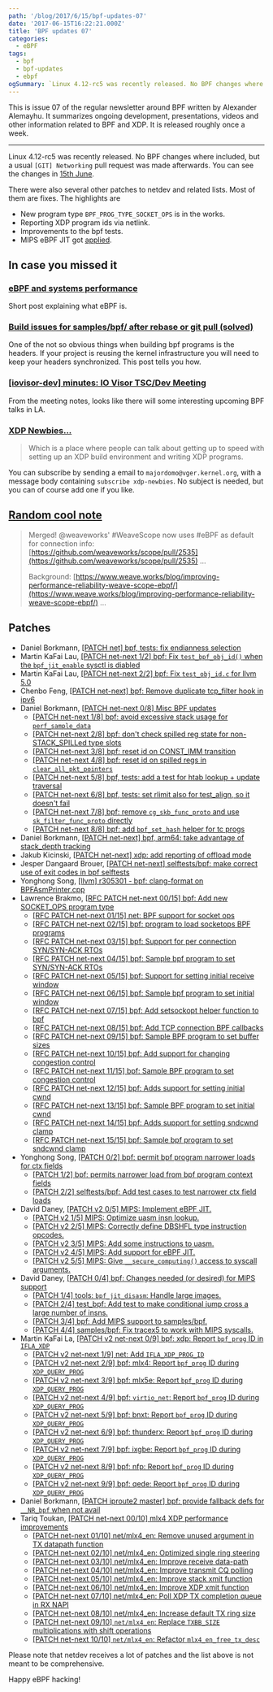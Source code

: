 ```yaml
---
path: '/blog/2017/6/15/bpf-updates-07'
date: '2017-06-15T16:22:21.000Z'
title: 'BPF updates 07'
categories:
  - eBPF
tags:
  - bpf
  - bpf-updates
  - ebpf
ogSummary: `Linux 4.12-rc5 was recently released. No BPF changes where included, but a usual [GIT] Networking pull request was made afterwards. You can see the changes in 15th June.`
---
```


This is issue 07 of the regular newsletter around BPF written by Alexander Alemayhu. It summarizes ongoing development, presentations, videos and other information related to BPF and XDP. It is released roughly once a week.

---

Linux 4.12-rc5 was recently released. No BPF changes where included, but a usual `[GIT] Networking` pull request was made afterwards. You can see the changes in [15th June](https://patchwork.ozlabs.org/patch/776103/).

There were also several other patches to netdev and related lists. Most of them are fixes. The highlights are

- New program type `BPF_PROG_TYPE_SOCKET_OPS` is in the works.
- Reporting XDP program ids via netlink.
- Improvements to the bpf tests.
- MIPS eBPF JIT got [applied](https://www.spinics.net/lists/netdev/msg440291.html).

## In case you missed it

### [eBPF and systems performance](https://www.oreilly.com/ideas/ebpf-and-systems-performance?cmp=tw-webops-confreg-article-vlca17_gregg_article_ac)

Short post explaining what eBPF is.

### [Build issues for samples/bpf/ after rebase or git pull (solved)](https://www.spinics.net/lists/xdp-newbies/msg00208.html)

One of the not so obvious things when building bpf programs is the headers. If your project is reusing the kernel infrastructure you will need to keep your headers synchronized. This post tells you how.

### [[iovisor-dev] minutes: IO Visor TSC/Dev Meeting](https://lists.iovisor.org/pipermail/iovisor-dev/2017-June/000808.html)

From the meeting notes, looks like there will some interesting upcoming BPF talks in LA.

### [XDP Newbies...](https://www.mail-archive.com/netdev@vger.kernel.org/msg162375.html)

> Which is a place where people can talk about getting up to speed with setting up an XDP build environment and writing XDP programs.

You can subscribe by sending a email to `majordomo@vger.kernel.org`, with a message body containing `subscribe xdp-newbies`. No subject is needed, but you can of course add one if you like.

## [Random cool note](https://twitter.com/kinvolkio/status/872057905603911680)

> Merged! @weaveworks' #WeaveScope now uses #eBPF as default for connection info: [https://github.com/weaveworks/scope/pull/2535](https://github.com/weaveworks/scope/pull/2535) …
>
> Background: [https://www.weave.works/blog/improving-performance-reliability-weave-scope-ebpf/](https://www.weave.works/blog/improving-performance-reliability-weave-scope-ebpf/) …

## Patches

- Daniel Borkmann, [[PATCH net] bpf, tests: fix endianness selection](https://patchwork.ozlabs.org/patch/773390/)
- Martin KaFai Lau, [[PATCH net-next 1/2] bpf: Fix `test_bpf_obj_id()` when the `bpf_jit_enable` sysctl is diabled](https://www.spinics.net/lists/netdev/msg439434.html)
- Martin KaFai Lau, [[PATCH net-next 2/2] bpf: Fix `test_obj_id.c` for llvm 5.0](https://www.spinics.net/lists/netdev/msg439433.html)
- Chenbo Feng, [[PATCH net-next] bpf: Remove duplicate tcp_filter hook in ipv6](https://patchwork.ozlabs.org/patch/774126/)
- Daniel Borkmann, [[PATCH net-next 0/8] Misc BPF updates](https://www.mail-archive.com/netdev@vger.kernel.org/msg172962.html)
  - [[PATCH net-next 1/8] bpf: avoid excessive stack usage for `perf_sample_data`](https://www.mail-archive.com/netdev@vger.kernel.org/msg172960.html)
  - [[PATCH net-next 2/8] bpf: don't check spilled reg state for non-STACK_SPILLed type slots](https://www.mail-archive.com/netdev@vger.kernel.org/msg172964.html)
  - [[PATCH net-next 3/8] bpf: reset id on CONST_IMM transition](https://www.mail-archive.com/netdev@vger.kernel.org/msg172967.html)
  - [[PATCH net-next 4/8] bpf: reset id on spilled regs in `clear_all_pkt_pointers`](https://www.mail-archive.com/netdev@vger.kernel.org/msg172965.html)
  - [[PATCH net-next 5/8] bpf, tests: add a test for htab lookup + update traversal](https://www.mail-archive.com/netdev@vger.kernel.org/msg172963.html)
  - [[PATCH net-next 6/8] bpf, tests: set rlimit also for test_align, so it doesn't fail](https://www.mail-archive.com/netdev@vger.kernel.org/msg172961.html)
  - [[PATCH net-next 7/8] bpf: remove `cg_skb_func_proto` and use `sk_filter_func_proto` directly](https://www.mail-archive.com/netdev@vger.kernel.org/msg172959.html)
  - [[PATCH net-next 8/8] bpf: add `bpf_set_hash` helper for tc progs](https://www.mail-archive.com/netdev@vger.kernel.org/msg172966.html)
- Daniel Borkmann, [[PATCH net-next] bpf, arm64: take advantage of stack_depth tracking](https://www.spinics.net/lists/netdev/msg439741.html)
- Jakub Kicinski, [[PATCH net-next] xdp: add reporting of offload mode](https://www.mail-archive.com/netdev@vger.kernel.org/msg173217.html)
- Jesper Dangaard Brouer, [[PATCH net-next] selftests/bpf: make correct use of exit codes in bpf selftests](https://patchwork.ozlabs.org/patch/775159/)
- Yonghong Song, [[llvm] r305301 - bpf: clang-format on BPFAsmPrinter.cpp](http://llvm.org/viewvc/llvm-project?rev=305301&view=rev)
- Lawrence Brakmo, [[RFC PATCH net-next 00/15] bpf: Add new SOCKET_OPS program type](https://www.spinics.net/lists/netdev/msg440117.html)
  - [[RFC PATCH net-next 01/15] net: BPF support for socket ops](https://www.spinics.net/lists/netdev/msg440120.html)
  - [[RFC PATCH net-next 02/15] bpf: program to load socketops BPF programs](https://www.spinics.net/lists/netdev/msg440123.html)
  - [[RFC PATCH net-next 03/15] bpf: Support for per connection SYN/SYN-ACK RTOs](https://www.spinics.net/lists/netdev/msg440124.html)
  - [[RFC PATCH net-next 04/15] bpf: Sample bpf program to set SYN/SYN-ACK RTOs](https://www.spinics.net/lists/netdev/msg440127.html)
  - [[RFC PATCH net-next 05/15] bpf: Support for setting initial receive window](https://www.spinics.net/lists/netdev/msg440119.html)
  - [[RFC PATCH net-next 06/15] bpf: Sample bpf program to set initial window](https://www.spinics.net/lists/netdev/msg440126.html)
  - [[RFC PATCH net-next 07/15] bpf: Add setsockopt helper function to bpf](https://www.spinics.net/lists/netdev/msg440121.html)
  - [[RFC PATCH net-next 08/15] bpf: Add TCP connection BPF callbacks](https://www.spinics.net/lists/netdev/msg440131.html)
  - [[RFC PATCH net-next 09/15] bpf: Sample BPF program to set buffer sizes](https://www.spinics.net/lists/netdev/msg440133.html)
  - [[RFC PATCH net-next 10/15] bpf: Add support for changing congestion control](https://www.spinics.net/lists/netdev/msg440134.html)
  - [[RFC PATCH net-next 11/15] bpf: Sample BPF program to set congestion control](https://www.spinics.net/lists/netdev/msg440132.html)
  - [[RFC PATCH net-next 12/15] bpf: Adds support for setting initial cwnd](https://www.spinics.net/lists/netdev/msg440122.html)
  - [[RFC PATCH net-next 13/15] bpf: Sample BPF program to set initial cwnd](https://www.spinics.net/lists/netdev/msg440125.html)
  - [[RFC PATCH net-next 14/15] bpf: Adds support for setting sndcwnd clamp](https://www.spinics.net/lists/netdev/msg440130.html)
  - [[RFC PATCH net-next 15/15] bpf: Sample bpf program to set sndcwnd clamp](https://www.spinics.net/lists/netdev/msg440129.html)
- Yonghong Song, [[PATCH 0/2] bpf: permit bpf program narrower loads for ctx fields](https://www.spinics.net/lists/netdev/msg440209.html)
  - [[PATCH 1/2] bpf: permits narrower load from bpf program context fields](https://www.spinics.net/lists/netdev/msg440210.html)
  - [[PATCH 2/2] selftests/bpf: Add test cases to test narrower ctx field loads](https://www.spinics.net/lists/netdev/msg440211.html)
- David Daney, [[PATCH v2 0/5] MIPS: Implement eBPF JIT.](https://www.spinics.net/lists/netdev/msg440206.html)
  - [[PATCH v2 1/5] MIPS: Optimize uasm insn lookup.](https://www.spinics.net/lists/netdev/msg440207.html)
  - [[PATCH v2 2/5] MIPS: Correctly define DBSHFL type instruction opcodes.](https://www.spinics.net/lists/netdev/msg440205.html)
  - [[PATCH v2 3/5] MIPS: Add some instructions to uasm.](https://www.spinics.net/lists/netdev/msg440202.html)
  - [[PATCH v2 4/5] MIPS: Add support for eBPF JIT.](https://www.spinics.net/lists/netdev/msg440204.html)
  - [[PATCH v2 5/5] MIPS: Give `__secure_computing()` access to syscall arguments.](https://www.spinics.net/lists/netdev/msg440203.html)
- David Daney, [[PATCH 0/4] bpf: Changes needed (or desired) for MIPS support](https://www.spinics.net/lists/netdev/msg440232.html)
  - [[PATCH 1/4] tools: `bpf_jit_disasm`: Handle large images.](https://www.spinics.net/lists/netdev/msg440233.html)
  - [[PATCH 2/4] test_bpf: Add test to make conditional jump cross a large number of insns.](https://www.spinics.net/lists/netdev/msg440231.html)
  - [[PATCH 3/4] bpf: Add MIPS support to samples/bpf.](https://www.spinics.net/lists/netdev/msg440229.html)
  - [[PATCH 4/4] samples/bpf: Fix tracex5 to work with MIPS syscalls.](https://www.spinics.net/lists/netdev/msg440230.html)
- Martin KaFai La, [[PATCH v2 net-next 0/9] bpf: xdp: Report `bpf_prog` ID in `IFLA_XDP`](https://www.spinics.net/lists/netdev/msg440175.html)
  - [[PATCH v2 net-next 1/9] net: Add `IFLA_XDP_PROG_ID`](https://www.spinics.net/lists/netdev/msg440174.html)
  - [[PATCH v2 net-next 2/9] bpf: mlx4: Report `bpf_prog` ID during `XDP_QUERY_PROG`](https://www.spinics.net/lists/netdev/msg440172.html)
  - [[PATCH v2 net-next 3/9] bpf: mlx5e: Report `bpf_prog` ID during `XDP_QUERY_PROG`](https://www.spinics.net/lists/netdev/msg440180.html)
  - [[PATCH v2 net-next 4/9] bpf: `virtio_net`: Report `bpf_prog` ID during `XDP_QUERY_PROG`](https://www.spinics.net/lists/netdev/msg440178.html)
  - [[PATCH v2 net-next 5/9] bpf: bnxt: Report `bpf_prog` ID during `XDP_QUERY_PROG`](https://www.spinics.net/lists/netdev/msg440183.html)
  - [[PATCH v2 net-next 6/9] bpf: thunderx: Report `bpf_prog` ID during `XDP_QUERY_PROG`](https://www.spinics.net/lists/netdev/msg440176.html)
  - [[PATCH v2 net-next 7/9] bpf: ixgbe: Report `bpf_prog` ID during `XDP_QUERY_PROG`](https://www.spinics.net/lists/netdev/msg440173.html)
  - [[PATCH v2 net-next 8/9] bpf: nfp: Report `bpf_prog` ID during `XDP_QUERY_PROG`](https://www.spinics.net/lists/netdev/msg440181.html)
  - [[PATCH v2 net-next 9/9] bpf: qede: Report `bpf_prog` ID during `XDP_QUERY_PROG`](https://www.spinics.net/lists/netdev/msg440182.html)
- Daniel Borkmann, [[PATCH iproute2 master] bpf: provide fallback defs for `__NR_bpf` when not avail](https://www.spinics.net/lists/netdev/msg440461.html)
- Tariq Toukan, [[PATCH net-next 00/10] mlx4 XDP performance improvements](https://www.mail-archive.com/netdev@vger.kernel.org/msg173775.html)
  - [[PATCH net-next 01/10] net/mlx4_en: Remove unused argument in TX datapath function](https://www.mail-archive.com/netdev@vger.kernel.org/msg173785.html)
  - [[PATCH net-next 02/10] net/mlx4_en: Optimized single ring steering](https://www.mail-archive.com/netdev@vger.kernel.org/msg173777.html)
  - [[PATCH net-next 03/10] net/mlx4_en: Improve receive data-path](https://www.mail-archive.com/netdev@vger.kernel.org/msg173780.html)
  - [[PATCH net-next 04/10] net/mlx4_en: Improve transmit CQ polling](https://www.mail-archive.com/netdev@vger.kernel.org/msg173776.html)
  - [[PATCH net-next 05/10] net/mlx4_en: Improve stack xmit function](https://www.mail-archive.com/netdev@vger.kernel.org/msg173782.html)
  - [[PATCH net-next 06/10] net/mlx4_en: Improve XDP xmit function](https://www.mail-archive.com/netdev@vger.kernel.org/msg173781.html)
  - [[PATCH net-next 07/10] net/mlx4_en: Poll XDP TX completion queue in RX NAPI](https://www.mail-archive.com/netdev@vger.kernel.org/msg173778.html)
  - [[PATCH net-next 08/10] net/mlx4_en: Increase default TX ring size](https://www.mail-archive.com/netdev@vger.kernel.org/msg173779.html)
  - [[PATCH net-next 09/10] `net/mlx4_en`: Replace `TXBB_SIZE` multiplications with shift operations](https://www.mail-archive.com/netdev@vger.kernel.org/msg173783.html)
  - [[PATCH net-next 10/10] `net/mlx4_en`: Refactor `mlx4_en_free_tx_desc`](https://www.mail-archive.com/netdev@vger.kernel.org/msg173784.html)

Please note that netdev receives a lot of patches and the list above is not meant to be comprehensive.

Happy eBPF hacking!
